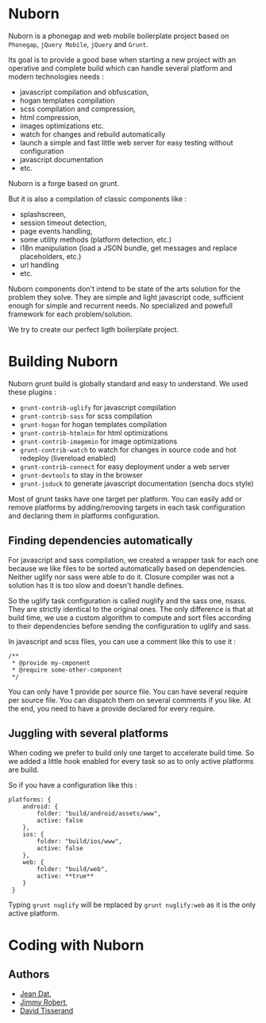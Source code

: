 Nuborn
======

Nuborn is a phonegap and web mobile boilerplate project based on `Phonegap`, `jQuery Mobile`, `jQuery` and `Grunt`.

Its goal is to provide a good base when starting a new project with an operative and complete build which can handle several platform and modern technologies needs : 
 * javascript compilation and obfuscation, 
 * hogan templates compilation
 * scss compilation and compression, 
 * html compression, 
 * images optimizations etc.
 * watch for changes and rebuild automatically
 * launch a simple and fast little web server for easy testing without configuration
 * javascript documentation
 * etc.

Nuborn is a forge based on grunt.

But it is also a compilation of classic components like : 
 * splashscreen,
 * session timeout detection,
 * page events handling,
 * some utility methods (platform detection, etc.)
 * i18n manipulation (load a JSON bundle, get messages and replace placeholders, etc.)
 * url handling
 * etc.

Nuborn components don't intend to be state of the arts solution for the problem they solve. 
They are simple and light javascript code, sufficient enough for simple and recurrent needs.
No specialized and powefull framework for each problem/solution.

We try to create our perfect ligth boilerplate project.


Building Nuborn
===============

Nuborn grunt build is globally standard and easy to understand. We used these plugins :
 * `grunt-contrib-uglify` for javascript compilation
 * `grunt-contrib-sass` for scss compilation
 * `grunt-hogan` for hogan templates compilation
 * `grunt-contrib-htmlmin` for html optimizations
 * `grunt-contrib-imagemin` for image optimizations
 * `grunt-contrib-watch` to watch for changes in source code and hot redeploy (livereload enabled)
 * `grunt-contrib-connect` for easy deployment under a web server
 * `grunt-devtools` to stay in the browser
 * `grunt-jsduck` to generate javascript documentation (sencha docs style)

Most of grunt tasks have one target per platform. 
You can easily add or remove platforms by adding/removing targets in each task configuration and declaring them in platforms configuration.

Finding dependencies automatically
----------------------------------

For javascript and sass compilation, we created a wrapper task for each one because we like files to be sorted automatically based on dependencies.
Neither uglify nor sass were able to do it. Closure compiler was not a solution has it is too slow and doesn't handle defines.

So the uglify task configuration is called nuglify and the sass one, nsass. They are strictly identical to the original ones.
The only difference is that at build time, we use a custom algorithm to compute and sort files according to their dependencies before
sending the configuration to uglify and sass.

In javascript and scss files, you can use a comment like this to use it :
```
/**
 * @provide my-cmponent
 * @require some-other-component
 */
```

You can only have 1 provide per source file.
You can have several require per source file.
You can dispatch them on several comments if you like. 
At the end, you need to have a provide declared for every require.

Juggling with several platforms
-------------------------------

When coding we prefer to build only one target to accelerate build time. 
So we added a little hook enabled for every task so as to only active platforms are build.

So if you have a configuration like this :
```
platforms: {
	android: {
		folder: "build/android/assets/www",
		active: false
	},
	ios: {
		folder: "build/ios/www",
		active: false
	},
	web: {
		folder: "build/web",
		active: **true**
	}
 }
```

Typing ```grunt nuglify``` will be replaced by ```grunt nuglify:web``` as it is the only active platform.

Coding with Nuborn
==================



Authors
-------

 * [Jean Dat](jan4dev@gmail.com), 
 * [Jimmy Robert](rob.jimmy@gmail.com),
 * [David Tisserand](babidyxp@gmail.com)
